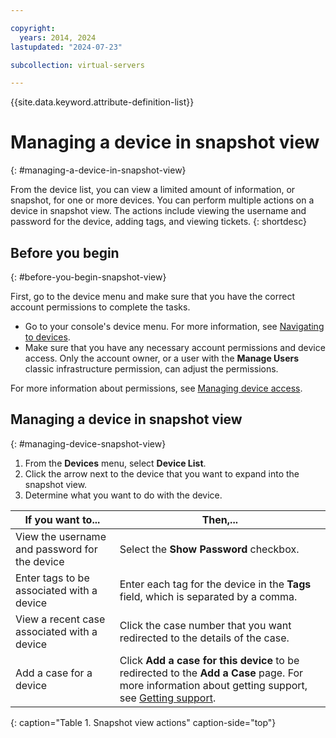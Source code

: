 ```yaml
---

copyright:
  years: 2014, 2024
lastupdated: "2024-07-23"

subcollection: virtual-servers

---
```


{{site.data.keyword.attribute-definition-list}}

# Managing a device in snapshot view
{: #managing-a-device-in-snapshot-view}

From the device list, you can view a limited amount of information, or snapshot, for one or more devices. You can perform multiple actions on a device in snapshot view. The actions include viewing the username and password for the device, adding tags, and viewing tickets.
{: shortdesc}

## Before you begin
{: #before-you-begin-snapshot-view}

First, go to the device menu and make sure that you have the correct account permissions to complete the tasks.

* Go to your console's device menu. For more information, see [Navigating to devices](/docs/virtual-servers?topic=virtual-servers-navigating-devices).
* Make sure that you have any necessary account permissions and device access. Only the account owner, or a user with the **Manage Users** classic infrastructure permission, can adjust the permissions.

For more information about permissions, see [Managing device access](/docs/virtual-servers?topic=virtual-servers-managing-device-access).

## Managing a device in snapshot view
{: #managing-device-snapshot-view}

1. From the **Devices** menu, select **Device List**.
2. Click the arrow next to the device that you want to expand into the snapshot view.
3. Determine what you want to do with the device.

| If you want to... | Then,... |
| --- | --- |
|View the username and password for the device|Select the **Show Password** checkbox.|
|Enter tags to be associated with a device|Enter each tag for the device in the **Tags** field, which is separated by a comma.|
|View a recent case associated with a device|Click the case number that you want redirected to the details of the case.|
|Add a case for a device|Click **Add a case for this device** to be redirected to the **Add a Case** page. For more information about getting support, see [Getting support](/docs/get-support?topic=get-support-using-avatar).|
{: caption="Table 1. Snapshot view actions" caption-side="top"}
